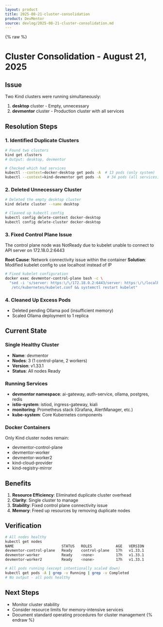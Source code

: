 ```yaml
---
layout: product
title: 2025-08-21-cluster-consolidation
product: DevMentor
source: devlog/2025-08-21-cluster-consolidation.md
---
```


{% raw %}
# Cluster Consolidation - August 21, 2025

## Issue
Two Kind clusters were running simultaneously:
1. **desktop** cluster - Empty, unnecessary 
2. **devmentor** cluster - Production cluster with all services

## Resolution Steps

### 1. Identified Duplicate Clusters
```bash
# Found two clusters
kind get clusters
# Output: desktop, devmentor

# Checked which had services
kubectl --context=docker-desktop get pods -A  # 13 pods (only system)
kubectl --context=kind-devmentor get pods -A   # 34 pods (all services)
```

### 2. Deleted Unnecessary Cluster
```bash
# Deleted the empty desktop cluster
kind delete cluster --name desktop

# Cleaned up kubectl config
kubectl config delete-context docker-desktop
kubectl config delete-cluster docker-desktop
```

### 3. Fixed Control Plane Issue
The control plane node was NotReady due to kubelet unable to connect to API server on 172.18.0.2:6443

**Root Cause**: Network connectivity issue within the container
**Solution**: Modified kubelet config to use localhost instead of IP

```bash
# Fixed kubelet configuration
docker exec devmentor-control-plane bash -c \
  "sed -i 's/server: https:\/\/172.18.0.2:6443/server: https:\/\/localhost:6443/' \
   /etc/kubernetes/kubelet.conf && systemctl restart kubelet"
```

### 4. Cleaned Up Excess Pods
- Deleted pending Ollama pod (insufficient memory)
- Scaled Ollama deployment to 1 replica

## Current State

### Single Healthy Cluster
- **Name**: devmentor
- **Nodes**: 3 (1 control-plane, 2 workers)
- **Version**: v1.33.1
- **Status**: All nodes Ready

### Running Services
- **devmentor namespace**: ai-gateway, auth-service, ollama, postgres, redis
- **istio-system**: istiod, ingress-gateway, kiali
- **monitoring**: Prometheus stack (Grafana, AlertManager, etc.)
- **kube-system**: Core Kubernetes components

### Docker Containers
Only Kind cluster nodes remain:
- devmentor-control-plane
- devmentor-worker
- devmentor-worker2
- kind-cloud-provider
- kind-registry-mirror

## Benefits
1. **Resource Efficiency**: Eliminated duplicate cluster overhead
2. **Clarity**: Single cluster to manage
3. **Stability**: Fixed control plane connectivity issue
4. **Memory**: Freed up resources by removing duplicate nodes

## Verification
```bash
# All nodes healthy
kubectl get nodes
NAME                      STATUS   ROLES           AGE   VERSION
devmentor-control-plane   Ready    control-plane   17h   v1.33.1
devmentor-worker          Ready    <none>          17h   v1.33.1
devmentor-worker2         Ready    <none>          17h   v1.33.1

# All pods running (except intentionally scaled down)
kubectl get pods -A | grep -v Running | grep -v Completed
# No output - all pods healthy
```

## Next Steps
- Monitor cluster stability
- Consider resource limits for memory-intensive services
- Document standard operating procedures for cluster management
{% endraw %}
